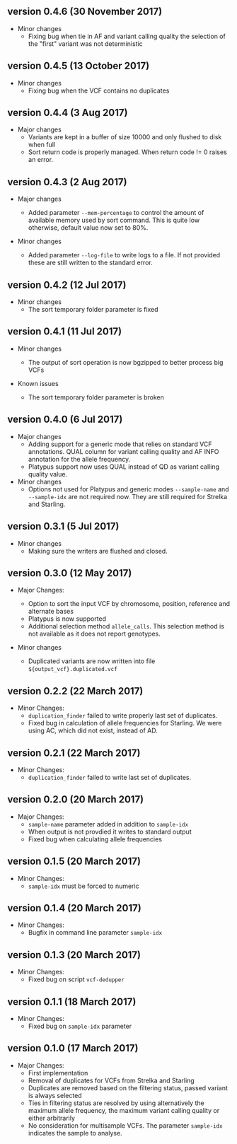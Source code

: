 version 0.4.6 (30 November 2017)
----------------------------

* Minor changes
    - Fixing bug when tie in AF and variant calling quality the selection of the "first" variant was not deterministic

version 0.4.5 (13 October 2017)
----------------------------

* Minor changes
    - Fixing bug when the VCF contains no duplicates

version 0.4.4 (3 Aug 2017)
----------------------------

* Major changes
    - Variants are kept in a buffer of size 10000 and only flushed to disk when full
    - Sort return code is properly managed. When return code != 0 raises an error.

version 0.4.3 (2 Aug 2017)
----------------------------

* Major changes
    - Added parameter `--mem-percentage` to control the amount of available memory used by sort command. This is quite low otherwise, default value now set to 80%.

* Minor changes
    - Added parameter `--log-file` to write logs to a file. If not provided these are still written to the standard error.

version 0.4.2 (12 Jul 2017)
----------------------------

* Minor changes
    - The sort temporary folder parameter is fixed

version 0.4.1 (11 Jul 2017)
----------------------------

* Minor changes
    - The output of sort operation is now bgzipped to better process big VCFs

* Known issues
    - The sort temporary folder parameter is broken

version 0.4.0 (6 Jul 2017)
----------------------------

* Major changes
    - Adding support for a generic mode that relies on standard VCF annotations. QUAL column for variant calling quality and AF INFO annotation for the allele frequency.
    - Platypus support now uses QUAL instead of QD as variant calling quality value.
* Minor changes
    - Options not used for Platypus and generic modes `--sample-name` and `--sample-idx` are not required now. They are still required for Strelka and Starling.

version 0.3.1 (5 Jul 2017)
----------------------------

* Minor changes
    - Making sure the writers are flushed and closed.


version 0.3.0 (12 May 2017)
----------------------------

* Major Changes:
    - Option to sort the input VCF by chromosome, position, reference and alternate bases
    - Platypus is now supported
    - Additional selection method `allele_calls`. This selection method is not available as it does not report genotypes.

* Minor changes
    - Duplicated variants are now written into file `${output_vcf}.duplicated.vcf`

version 0.2.2 (22 March 2017)
----------------------------

* Minor Changes:
    - `duplication_finder` failed to write properly last set of duplicates.
    - Fixed bug in calculation of allele frequencies for Starling. We were using AC, which did not exist, instead of AD.

version 0.2.1 (22 March 2017)
----------------------------

* Minor Changes:
    - `duplication_finder` failed to write last set of duplicates.

version 0.2.0 (20 March 2017)
----------------------------

* Major Changes:
    - `sample-name` parameter added in addition to `sample-idx`
    - When output is not provdied it writes to standard output
    - Fixed bug when calculating allele frequencies

version 0.1.5 (20 March 2017)
----------------------------

* Minor Changes:
    - `sample-idx` must be forced to numeric

version 0.1.4 (20 March 2017)
----------------------------

* Minor Changes:
    - Bugfix in command line parameter `sample-idx`

version 0.1.3 (20 March 2017)
----------------------------

* Minor Changes:
    - Fixed bug on script `vcf-dedupper`

version 0.1.1 (18 March 2017)
----------------------------

* Minor Changes:
    - Fixed bug on `sample-idx` parameter


version 0.1.0 (17 March 2017)
----------------------------

* Major Changes:
    - First implementation
    - Removal of duplicates for VCFs from Strelka and Starling
    - Duplicates are removed based on the filtering status, passed variant is always selected
    - Ties in filtering status are resolved by using alternatively the maximum allele frequency, the maximum variant calling quality or either arbitrarily
    - No consideration for multisample VCFs. The parameter `sample-idx` indicates the sample to analyse.
